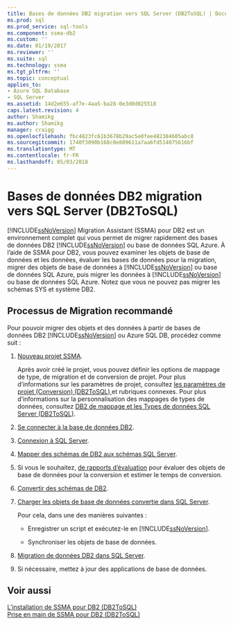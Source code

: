 ```yaml
---
title: Bases de données DB2 migration vers SQL Server (DB2ToSQL) | Documents Microsoft
ms.prod: sql
ms.prod_service: sql-tools
ms.component: ssma-db2
ms.custom: ''
ms.date: 01/19/2017
ms.reviewer: ''
ms.suite: sql
ms.technology: ssma
ms.tgt_pltfrm: ''
ms.topic: conceptual
applies_to:
- Azure SQL Database
- SQL Server
ms.assetid: 14d2e655-af7e-4aa5-ba28-0e3d0d025518
caps.latest.revision: 4
author: Shamikg
ms.author: Shamikg
manager: craigg
ms.openlocfilehash: fbc4823fc61b3678b29ac5e0fee482384605abc8
ms.sourcegitcommit: 1740f3090b168c0e809611a7aa6fd514075616bf
ms.translationtype: MT
ms.contentlocale: fr-FR
ms.lasthandoff: 05/03/2018
---
```

# <a name="migrating-db2-databases-to-sql-server-db2tosql"></a>Bases de données DB2 migration vers SQL Server (DB2ToSQL)
[!INCLUDE[ssNoVersion](../../includes/ssnoversion_md.md)] Migration Assistant (SSMA) pour DB2 est un environnement complet qui vous permet de migrer rapidement des bases de données DB2 [!INCLUDE[ssNoVersion](../../includes/ssnoversion_md.md)] ou base de données SQL Azure. À l’aide de SSMA pour DB2, vous pouvez examiner les objets de base de données et les données, évaluer les bases de données pour la migration, migrer des objets de base de données à [!INCLUDE[ssNoVersion](../../includes/ssnoversion_md.md)] ou base de données SQL Azure, puis migrer les données à [!INCLUDE[ssNoVersion](../../includes/ssnoversion_md.md)] ou base de données SQL Azure. Notez que vous ne pouvez pas migrer les schémas SYS et système DB2.  
  
## <a name="recommended-migration-process"></a>Processus de Migration recommandé  
Pour pouvoir migrer des objets et des données à partir de bases de données DB2 [!INCLUDE[ssNoVersion](../../includes/ssnoversion_md.md)] ou Azure SQL DB, procédez comme suit :  
  
1.  [Nouveau projet SSMA](http://msdn.microsoft.com/en-us/66437b45-4686-4fc7-a91b-ebde45e0f1b0).  
  
    Après avoir créé le projet, vous pouvez définir les options de mappage de type, de migration et de conversion de projet. Pour plus d’informations sur les paramètres de projet, consultez [les paramètres de projet &#40;Conversion&#41; &#40;DB2ToSQL&#41; ](../../ssma/db2/project-settings-conversion-db2tosql.md) et rubriques connexes. Pour plus d’informations sur la personnalisation des mappages de types de données, consultez [DB2 de mappage et les Types de données SQL Server &#40;DB2ToSQL&#41;](../../ssma/db2/mapping-db2-and-sql-server-data-types-db2tosql.md).  
  
2.  [Se connecter à la base de données DB2](http://msdn.microsoft.com/en-us/5eb5801d-f0c3-4127-97c0-0b1ef49f4844).  
  
3.  [Connexion à SQL Server](http://msdn.microsoft.com/en-us/b59803cb-3cc6-41cc-8553-faf90851410e).  
  
4.  [Mapper des schémas de DB2 aux schémas SQL Server](http://msdn.microsoft.com/en-us/05ff7bd4-e60b-4f48-a893-bc2346aa9a8a).  
  
5.  Si vous le souhaitez, [de rapports d’évaluation](http://msdn.microsoft.com/en-us/9e13eba0-e3cf-4205-974f-c00f982061de) pour évaluer des objets de base de données pour la conversion et estimer le temps de conversion.  
  
6.  [Convertir des schémas de DB2](http://msdn.microsoft.com/en-us/7947efc3-ca86-4ec5-87ce-7603059c75a0).  
  
7.  [Charger les objets de base de données convertie dans SQL Server](http://msdn.microsoft.com/en-us/f4ea1ced-9f9f-4a9d-88ab-81dbab64adc3).  
  
    Pour cela, dans une des manières suivantes :  
  
    -   Enregistrer un script et exécutez-le en [!INCLUDE[ssNoVersion](../../includes/ssnoversion_md.md)].  
  
    -   Synchroniser les objets de base de données.  
  
8.  [Migration de données DB2 dans SQL Server](http://msdn.microsoft.com/en-us/86cbd39f-6dac-409a-9ce1-7dd54403f84b).  
  
9. Si nécessaire, mettez à jour des applications de base de données.  
  
## <a name="see-also"></a>Voir aussi  
[L’installation de SSMA pour DB2 &#40;DB2ToSQL&#41;](../../ssma/db2/installing-ssma-for-db2-db2tosql.md)  
[Prise en main de SSMA pour DB2 &#40;DB2ToSQL&#41;](../../ssma/db2/getting-started-with-ssma-for-db2-db2tosql.md)  
  

